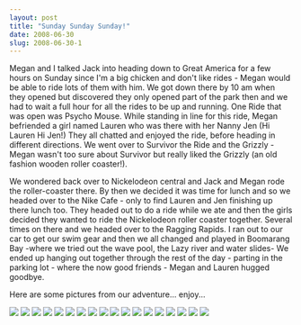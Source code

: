 ```yaml
---
layout: post
title: "Sunday Sunday Sunday!"
date: 2008-06-30
slug: 2008-06-30-1
---
```


Megan and I talked Jack into heading down to Great America for a few hours on Sunday since I&apos;m a big chicken and don&apos;t like rides - Megan would be able to ride lots of them with him.  We got down there by 10 am when they opened but discovered they only opened part of the park then and we had to wait a full hour for all the rides to be up and running.  One Ride that was open was Psycho Mouse.  While standing in line for this ride, Megan befriended a girl named Lauren who was there with her Nanny Jen (Hi Lauren Hi Jen!)  They all chatted and enjoyed the ride, before heading in different directions.  We went over to Survivor the Ride and the Grizzly -  Megan wasn&apos;t too sure about Survivor but really liked the Grizzly  (an old fashion wooden roller coaster!).

We wondered back over to Nickelodeon central and Jack and Megan rode the roller-coaster there.  By then we decided it was time for lunch and so we headed over to the Nike Cafe - only to find Lauren and Jen finishing up there lunch too.  They headed out to do a ride while we ate and then the girls decided they wanted to ride the Nickelodeon roller coaster together.    Several times on there and we headed over to the Ragging Rapids.  I ran out to our car to get our swim gear and then we all changed and played in Boomarang Bay -where we tried out the wave pool, the Lazy river and water slides- We ended up hanging out together through the rest of the day - parting in the parking lot - where the now good friends - Megan and Lauren hugged goodbye. 

Here are some pictures from our adventure... enjoy...

 ![](/images/assets/MomNMegan.jpg) 
 ![](/images/assets/coaster1.jpg) 
 ![](/images/assets/dora.jpg) 
 ![](/images/assets/newfriend.jpg) 
 ![](/images/assets/waterslide1.jpg) 
 ![](/images/assets/waterslide2.jpg) 
 ![](/images/assets/meganpool.jpg) 
 ![](/images/assets/laurensplashpool.jpg) 
 ![](/images/assets/waves.jpg) 
 ![](/images/assets/laurenwaves.jpg) 
 ![](/images/assets/meganwaves.jpg) 
 ![](/images/assets/laurenjenslide.jpg) 
 ![](/images/assets/jackmeganslide.jpg) 
 ![](/images/assets/waitingforicecream.jpg) 
 ![](/images/assets/Meganicecream.jpg) 
 ![](/images/assets/laurenicecream.jpg) 
 ![](/images/assets/spongebob.jpg) 
 ![](/images/assets/psychomouse.jpg) 
